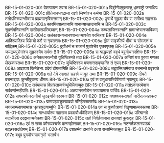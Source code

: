 BR-15-01-020-001	वैशम्पायन उवाच
BR-15-01-020-001a	विदुरेणैवमुक्तस्तु धृतराष्ट्रो जनाधिपः
BR-15-01-020-001c	प्रीतिमानभवद्राजा राज्ञो जिष्णोश्च कर्मणा
BR-15-01-020-002a	ततोऽभिरूपान्भीष्माय ब्राह्मणानृषिसत्तमान्
BR-15-01-020-002c	पुत्रार्थे सुहृदां चैव स समीक्ष्य सहस्रशः
BR-15-01-020-003a	कारयित्वान्नपानानि यानान्याच्छादनानि च
BR-15-01-020-003c	सुवर्णमणिरत्नानि दासीदासपरिच्छदान्
BR-15-01-020-004a	कम्बलाजिनरत्नानि ग्रामान्क्षेत्रानजाविकम्
BR-15-01-020-004c	अलंकारान्गजानश्वान्कन्याश्चैव वरस्त्रियः
BR-15-01-020-004e	आदिश्यादिश्य विप्रेभ्यो ददौ स नृपसत्तमः
BR-15-01-020-005a	द्रोणं सङ्कीर्त्य भीष्मं च सोमदत्तं च बाह्लिकम्
BR-15-01-020-005c	दुर्योधनं च राजानं पुत्रांश्चैव पृथक्पृथक्
BR-15-01-020-005e	जयद्रथपुरोगांश्च सुहृदश्चैव सर्वशः
BR-15-01-020-006a	स श्राद्धयज्ञो ववृधे बहुगोधनदक्षिणः
BR-15-01-020-006c	अनेकधनरत्नौघो युधिष्ठिरमते तदा
BR-15-01-020-007a	अनिशं यत्र पुरुषा गणका लेखकास्तथा
BR-15-01-020-007c	युधिष्ठिरस्य वचनात्तदापृच्छन्ति तं नृपम्
BR-15-01-020-008a	आज्ञापय किमेतेभ्यः प्रदेयं दीयतामिति
BR-15-01-020-008c	तदुपस्थितमेवात्र वचनान्ते प्रदृश्यते
BR-15-01-020-009a	शते देये दशशतं सहस्रे चायुतं तथा
BR-15-01-020-009c	दीयते वचनाद्राज्ञः कुन्तीपुत्रस्य धीमतः
BR-15-01-020-010a	एवं स वसुधाराभिर्वर्षमाणो नृपाम्बुदः
BR-15-01-020-010c	तर्पयामास विप्रांस्तान्वर्षन्भूमिमिवाम्बुदः
BR-15-01-020-011a	ततोऽनन्तरमेवात्र सर्ववर्णान्महीपतिः
BR-15-01-020-011c	अन्नपानरसौघेन प्लावयामास पार्थिवः
BR-15-01-020-012a	सवस्त्रफेनरत्नौघो मृदङ्गनिनदस्वनः
BR-15-01-020-012c	गवाश्वमकरावर्तो नारीरत्नमहाकरः
BR-15-01-020-013a	ग्रामाग्रहारकुल्याढ्यो मणिहेमजलार्णवः
BR-15-01-020-013c	जगत्सम्प्लावयामास धृतराष्ट्रदयाम्बुधिः
BR-15-01-020-014a	एवं स पुत्रपौत्राणां पितॄणामात्मनस्तथा
BR-15-01-020-014c	गान्धार्याश्च महाराज प्रददावौर्ध्वदेहिकम्
BR-15-01-020-015a	परिश्रान्तो यदासीत्स ददद्दानान्यनेकशः
BR-15-01-020-015c	ततो निर्वर्तयामास दानयज्ञं कुरूद्वहः
BR-15-01-020-016a	एवं स राजा कौरव्यश्चक्रे दानमहोत्सवम्
BR-15-01-020-016c	नटनर्तकलास्याढ्यं बह्वन्नरसदक्षिणम्
BR-15-01-020-017a	दशाहमेवं दानानि दत्त्वा राजाम्बिकासुतः
BR-15-01-020-017c	बभूव पुत्रपौत्राणामनृणो भरतर्षभ
